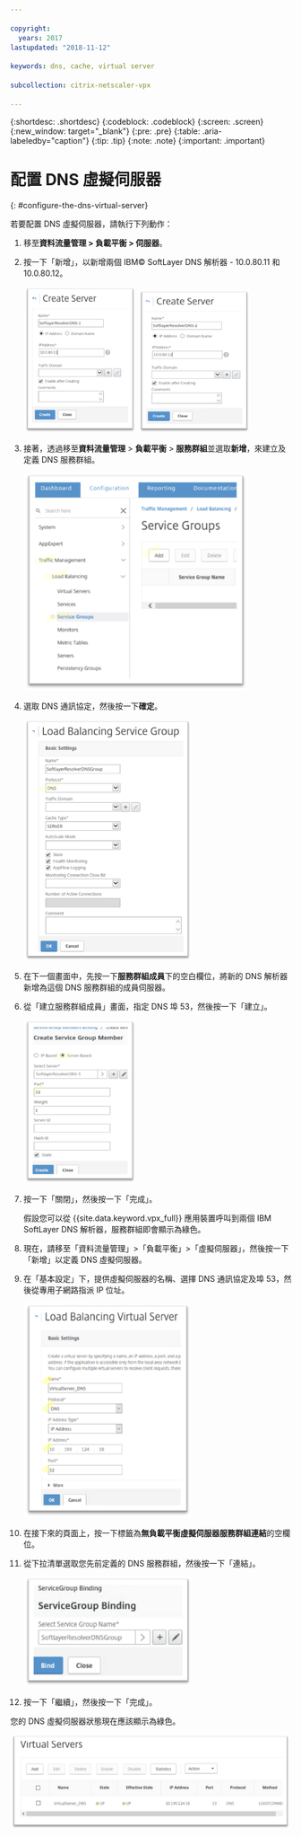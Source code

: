 ```yaml
---

copyright:
  years: 2017
lastupdated: "2018-11-12"

keywords: dns, cache, virtual server

subcollection: citrix-netscaler-vpx

---
```


{:shortdesc: .shortdesc}
{:codeblock: .codeblock}
{:screen: .screen}
{:new_window: target="_blank"}
{:pre: .pre}
{:table: .aria-labeledby="caption"}
{:tip: .tip}
{:note: .note}
{:important: .important}

# 配置 DNS 虛擬伺服器
{: #configure-the-dns-virtual-server}

若要配置 DNS 虛擬伺服器，請執行下列動作：

1. 移至**資料流量管理 > 負載平衡 > 伺服器**。
2. 按一下「新增」，以新增兩個 IBM© SoftLayer DNS 解析器 - 10.0.80.11 和 10.0.80.12。

	<img src="images/fp5.png" alt="圖片" style="width: 200px;"/> <img src="images/fp5b.png" alt="圖片" style="width: 200px;"/>

3. 接著，透過移至**資料流量管理** > **負載平衡** > **服務群組**並選取**新增**，來建立及定義 DNS 服務群組。

	<img src="images/fp6.png" alt="圖片" style="width: 400px;"/>

4. 選取 DNS 通訊協定，然後按一下**確定**。

	<img src="images/fp7.png" alt="圖片" style="width: 300px;"/>

5. 在下一個畫面中，先按一下**服務群組成員**下的空白欄位，將新的 DNS 解析器新增為這個 DNS 服務群組的成員伺服器。

6. 從「建立服務群組成員」畫面，指定 DNS 埠 53，然後按一下「建立」。

	<img src="images/fp8.png" alt="圖片" style="width: 200px;"/>

7. 按一下「關閉」，然後按一下「完成」。

	假設您可以從 {{site.data.keyword.vpx_full}} 應用裝置呼叫到兩個 IBM SoftLayer DNS 解析器，服務群組即會顯示為綠色。

8. 現在，請移至「資料流量管理」>「負載平衡」>「虛擬伺服器」，然後按一下「新增」以定義 DNS 虛擬伺服器。
9. 在「基本設定」下，提供虛擬伺服器的名稱、選擇 DNS 通訊協定及埠 53，然後從專用子網路指派 IP 位址。

	<img src="images/fp9.png" alt="圖片" style="width: 300px;"/>

10. 在接下來的頁面上，按一下標籤為**無負載平衡虛擬伺服器服務群組連結**的空欄位。
11. 從下拉清單選取您先前定義的 DNS 服務群組，然後按一下「連結」。  

	<img src="images/fp10.png" alt="圖片" style="width: 300px;"/>

12. 按一下「繼續」，然後按一下「完成」。

您的 DNS 虛擬伺服器狀態現在應該顯示為綠色。

<img src="images/fp11.png" alt="圖片" style="width: 500px;"/>
